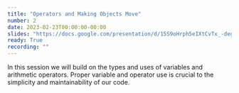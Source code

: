 ```yaml
---
title: "Operators and Making Objects Move"
number: 2
date: 2023-02-23T00:00:00-00:00
slides: "https://docs.google.com/presentation/d/15S9oHrph5eIXtCvTx_-degEuNa3oNTftBAOEhtVcjJ8/edit?usp=sharing"
ready: True
recording: ""
---
```


In this session we will build on the types and uses of variables and arithmetic operators. Proper variable and operator use is crucial to the simplicity and maintainability of our code.
